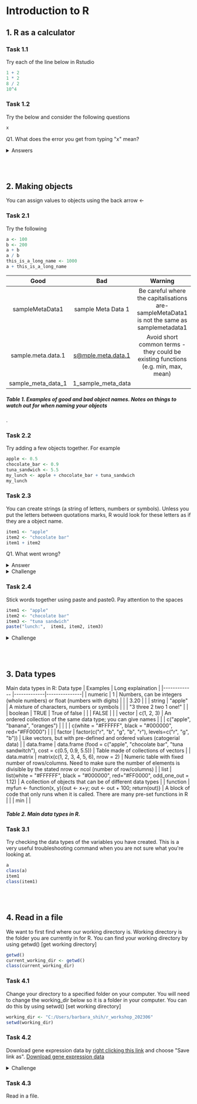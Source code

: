 # Introduction to R
## 1. R as a calculator
### Task 1.1
Try each of the line below in Rstudio
```r
1 + 2
1 * 2
8 / 2
10^4
```
### Task 1.2
Try the below and consider the following questions
```r
x
```

Q1. What does the error you get from typing "x" mean?
<details>
  <summary>Answers</summary>
  A1. The error message $\textcolor{red}{\textsf{Error: object 'x' not found}}$ means that R cannot find an object called x. When you see this error and you know that the object should be there, $\textcolor{blue}{\textsf{check that you haven't spelt it wrong}}$ . In this case, the object isn't there.
</details>

<br/><br/> 

## 2. Making objects
You can assign values to objects using the back arrow <-

### Task 2.1
Try the following
```r
a <- 100
b <- 200
a + b
a / b
this_is_a_long_name <- 1000
a + this_is_a_long_name
````
| Good            | Bad           |  Warning         |
|:-------------:|:-------------:|:---------------:|
| sampleMetaData1      | sample Meta Data 1 |          Be careful where the capitalisations are- sampleMetaData1 is not the same as samplemetadata1   |
| sample.meta.data.1      | s@mple.meta.data.1      |  Avoid short common terms - they could be existing functions (e.g. min, max, mean)   |
| sample_meta_data_1 | 1_sample_meta_data      |               |
##### Table 1. Examples of good and bad object names. Notes on things to watch out for when naming your objects
.

### Task 2.2
Try adding a few objects together. For example
```r
apple <- 0.5
chocolate_bar <- 0.9
tuna_sandwich <- 5.5
my_lunch <- apple + chocolate_bar + tuna_sandwich
my_lunch
```
### Task 2.3
You can create strings (a string of letters, numbers or symbols). Unless you put the letters between quotations marks, R would look for these letters as if they are a object name.
```r
item1 <- "apple"
item2 <- "chocolate bar"
item1 + item2
```
Q1. What went wrong?
<details>
  <summary>Answer</summary>
  A1. "apple" and "chocolate bar" cannot be added together. To combine the two words, you would need to use paste (I will cover this later on).
</details>

<details>
  <summary>Challenge</summary>
  
  ### Challenge 2.1
  Try the code below
  ```r
  apple <- "0.5"
  chocolate_bar <- "0.9"
  apple + chocolate_bar
  ```
  Q1: Did you get an error. If you did, what went wrong? If you did not, check what is different between the code you have typed and the code just above.
  
  A1. This error $\textcolor{red}{\textsf{Error in apple \+ chocolate\\_bar : non-numeric argument to binary operator}}$ is saying that the values you tried to add together are not numbers. Check that your objects are numeric by using class(chocolate_bar). Sometimes things can look like numbers, but R thinks it is not. This can sometimes be a problem when you import data.
</details>

### Task 2.4
Stick words together using paste and paste0. Pay attention to the spaces
```r
item1 <- "apple"
item2 <- "chocolate bar"
item3 <- "tuna sandwich"
paste("lunch:",  item1, item2, item3)
```
<details>
  <summary>Challenge</summary>

  ### Challenge 2.2
  Try changing sep="," to sep="@" for paste.
  Try using paste0.
  ```r
  paste("lunch:",  item1, item2, item3, sep= ",")

  paste0("lunch:",  item1, item2, item3)
  paste0("lunch: ", item1, ", ", item2, ", ", item3)

  ```
</details>

<br> </br>
## 3. Data types
Main data types in R:
Data type            | Examples           |  Long explaination         |
|------------- |-------------|---------------|
| numeric | 1 | Numbers, can be integers (whole numbers) or float (numbers with digits) |
|  | 3.20 | |
| string | "apple" | A mixture of characters, numbers or symbols |
|  | "3 three 2 two 1 one!" |  |
| boolean | TRUE  | True of false |
|  | FALSE  | |
| vector | c(1, 2, 3)  | An ordered collection of the same data type; you can give names |
|  | c("apple", "banana", "oranges")  | |
|  | c(white = "#FFFFFF", black = "#000000", red="#FF0000")  | |
| factor | factor(c("r", "b", "g", "b", "r"), levels=c("r", "g", "b"))  | Like vectors, but with pre-defined and ordered values (catogerial data) |
| data.frame | data.frame (food = c("apple", "chocolate bar", "tuna sandwitch"), cost = c(0.5, 0.9, 5.5))  | Table made of collections of vectors |
| data.matrix | matrix(c(1, 2, 3, 4, 5, 6), nrow = 2)  | Numeric table with fixed number of rows/columns. Need to make sure the number of elements is divisible by the stated nrow or ncol (number of row/columns) |
| list | list(white = "#FFFFFF", black = "#000000", red="#FF0000", odd_one_out = 1.12)  | A collection of objects that can be of different data types |
| function | myfun <- function(x, y){out <- x+y; out <- out + 100; return(out)}  | A block of code that only runs when it is called. There are many pre-set functions in R |
|  | min  |  |
##### Table 2. Main data types in R.


### Task 3.1
Try checking the data types of the variables you have created. This is a very useful troubleshooting command when you are not sure what you're looking at. 
```r
a
class(a)
item1
class(item1)
```

<br> </br>
## 4. Read in a file
We want to first find where our working directory is. Working directory is the folder you are currently in for R. You can find your working directory by using getwd() [get working directory]
```r
getwd()
current_working_dir <- getwd()
class(current_working_dir)
```
### Task 4.1
Change your directory to a specified folder on your computer. You will need to change the working_dir below so it is a folder in your computer. You can do this by using setwd() [set working directory]
```r
working_dir <- "C:/Users/barbara_shih/r_workshop_202306"
setwd(working_dir)
```
### Task 4.2
Download gene expression data by [right clicking this link](https://github.com/barbarashih/r_workshop_202306/raw/main/gene_expression.csv) and choose "Save link as".
<a href="[http://stackoverflow.com](https://github.com/barbarashih/r_workshop_202306/raw/main/gene_expression.csv)" target="_blank">Download gene expression data</a>

 
<details>
  <summary>Challenge</summary>
  
  ### Challenge 4.1
  It might take some time get get everyone set up, so please try out some of the examples in Table 2. Here are some ideas on things you can try:
  - Run the examples and see what they look like.
  - Editting the examples and check what happens. 
  - Remove one of the numbers in the data.matrix example, what happens?
  - What happens when you type class(class)?
  - After creating the function myfun, try myfun(1,2). What do you think the function is doing?
  - Try writing a function that converts celsius to fahrenheit.
  - Try making a function that stick together a defined string and a user input (for example, user can in put "apple", and "0.5", and the function will return "apple costs £0.5". If you can already do this, then try to make it return "An apple costs 50p".)
</details>

### Task 4.3
Read in a file.










